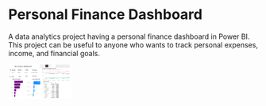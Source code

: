 # Personal Finance Dashboard

A data analytics project having a personal finance dashboard in Power BI. This project can be useful to anyone who wants to track personal expenses, income, and financial goals.
<html>
  <body>
    <img src="./Dashboard.PNG" width="128"/>
  </body>
</html>
